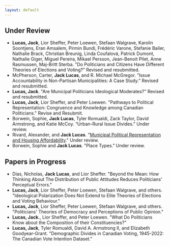 ```yaml
---
layout: default
---
```


## Under Review

- **Lucas, Jack**, Lior Sheffer, Peter Loewen, Stefaan Walgrave, Karolin Soontjens, Eran Amsalem, Pirmin Bundi, Frédéric Varone, Stefanie Bailer, Nathalie Brack, Christian Breunig, Linda Coufalová, Patrick Dumont, Nathalie Giger, Miguel Pereira, Mikael Persson, Jean-Benoit Pilet, Anne Rasmussen, Maj-Britt Sterba. ”Do Politicians and Citizens Have Different Theories of Elections and Voting?” Revised and resubmitted.
- McPherson, Carter, **Jack Lucas**, and R. Michael McGregor. ”Issue Accountability in Non-Partisan Municipalities: A Case Study.” Revised and resubmitted.
- **Lucas, Jack**. "Are Municipal Politicians Ideological Moderates?" Revised and resubmitted. 
- **Lucas, Jack**, Lior Sheffer, and Peter Loewen. "Pathways to Political Representation: Congruence and Knowledge among Canadian Politicians." Revise and Resubmit.
- Borwein, Sophie, **Jack Lucas**, Tyler Romualdi, Zack Taylor, David Armstrong, and Katie McCoy. “Urban-Rural Issue Divides.” Under review.
- Rivard, Alexander, and **Jack Lucas**. "[Municipal Political Representation and Housing Affordability](https://osf.io/preprints/osf/26b9x)." Under review.
- Borwein, Sophie and **Jack Lucas**. "Place Types." Under review. 

## Papers in Progress

- Dias, Nicholas, **Jack Lucas**, and Lior Sheffer. "Beyond the Mean: How Thinking About The Distribution of Public Attitudes Reduces Politicians' Perceptual Errors."
- **Lucas, Jack**, Lior Sheffer, Peter Loewen, Stefaan Walgrave, and others. "Ideological Polarization Does Not Extend to Elite Theories of Elections and Voting Behaviour."
- **Lucas, Jack**, Lior Sheffer, Peter Loewen, Stefaan Walgrave, and others. "Politicians' Theories of Democracy and Perceptions of Public Opinion."
- **Lucas, Jack.**, Lior Sheffer, and Peter Loewen. "What Do Politicians Know about the Composition of their Constituencies?"
- **Lucas, Jack**, Tyler Romualdi, David A. Armstrong II, and Elizabeth Goodyear-Grant. "Demographic Divides in Canadian Voting, 1945-2022: The Canadian Vote Intention Dataset." 
